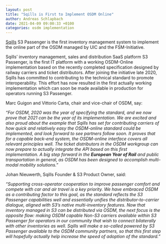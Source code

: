 ```yaml
---
layout: post
title: "Sqills is First to Implement OSDM Online"
author: Andreas Schlapbach
date: 2021-04-09 09:00:33 +0100
categories: osdm implementation
---
```


[Sqills](https://sqills.com) S3 Passenger is the first inventory management
system to implement the online part of the OSDM managed by UIC and the
FSM-Initiative.

Sqills’ inventory management, sales and distribution
SaaS platform S3 Passenger, is the first IT platform with a working OSDM-Online
implementation based on the recently completed specification designed by
railway carriers and ticket distributors.  After joining the initiative late
2020, Sqills has committed to contributing to the technical standard to promote
interoperability. This effort has now resulted in the first actually working
implementation which can soon be made available in production for operators
running S3 Passenger.

Marc Guigon and Vittorio Carta, chair and vice-chair of OSDM, say:

*“For OSDM, 2020 was the year of specifying the standard, and we now prove that
2021 can be the year of its implementation. We are excited and also proud about
the example that Sqills has set for contributing carriers of how quick and
relatively easy the OSDM-online standard could be implemented, and look forward
to see partners follow soon. It proves that for a capable back-end system, the
OSDM-online interface covers all relevant principles well. The ticket
distributors in the OSDM workgroup can now prepare to actually integrate the
API based on this first implementation. A big step forward in the **European Year
of Rail** and public transportation in general, as OSDM has been designed to
accomplish multi-modal mobility solutions.”*

Johan Nieuwerth, Sqills Founder & S3 Product Owner, said:

*“Supporting cross-operator cooperation to improve passenger comfort and
compete with car and air travel is a key priority. We have embraced OSDM as a
contributing factor to this goal, as the standard reflects the S3 Passenger
capabilities well and essentially unifies the distributor-to-carrier dialogue,
aligned with S3’s native multi-inventory features. Now that inventory managed
in S3 can be distributed via OSDM, the next focus is the opposite flow: making
OSDM capable Non-S3 carriers available within S3 Passenger for operators in our
community that wish to connect bilaterally with other inventories as well.
Sqills will make a so-called powered by S3 Passenger available to the OSDM
community partners, so that this first step will hopefully actually help
increase the speed of adoption of the standard.”*
